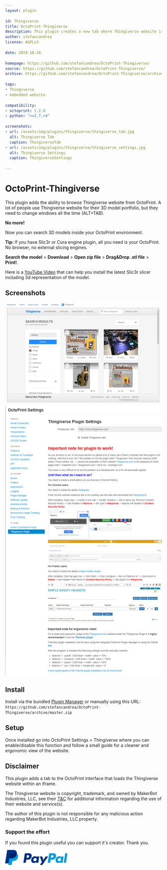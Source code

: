 ```yaml
---
layout: plugin

id: Thingiverse
title: OctoPrint-Thingiverse
description: This plugin creates a new tab where Thingiverse website is embedded.
author: stefancandrea
license: AGPLv3

date: 2019-10-28

homepage: https://github.com/stefancandrea/OctoPrint-Thingiverse/
source: https://github.com/stefancandrea/OctoPrint-Thingiverse/
archive: https://github.com/stefancandrea/OctoPrint-Thingiverse/archive/master.zip

tags:
- Thingiverse
- embedded website

compatibility:
- octoprint: 1.2.0
- python: ">=2.7,<4"

screenshots:
- url: /assets/img/plugins/thingiverse/thingiverse_tab.jpg
  alt: Thingiverse Tab
  caption: ThingiverseTab
- url: /assets/img/plugins/thingiverse/thingiverse_settings.jpg
  alt: Thingiverse Settings
  caption: ThingiverseSettings
  
---
```


# OctoPrint-Thingiverse

This plugin adds the ability to browse Thingiverse website from OctoPrint. 
A lot of people use Thingiverse website for their 3D model portfolio, but they need 
to change windows all the time (ALT+TAB).

**No more!**

Now you can search 3D models inside your OctoPrint environment.

**Tip:**
If you have Slic3r or Cura engine plugin, all you need is your OctoPrint. No browser, no external slicing engines. 

**Search the model** > **Download**  > **Open zip file** > **Drag&Drop .stl file** > **Print!**.

Here is a [YouTube Video](https://www.youtube.com/watch?v=0I_BIR36Grk) that can help you install the latest Slic3r slicer including 3d representation of the model.

## Screenshots

![screenshot](/assets/img/plugins/thingiverse/thingiverse_tab.jpg)
![screenshot](/assets/img/plugins/thingiverse/thingiverse_settings.jpg)

## Install

Install via the bundled [Plugin Manager](https://docs.octoprint.org/en/master/bundledplugins/pluginmanager.html) or manually using this URL:
    ```
        https://github.com/stefancandrea/OctoPrint-Thingiverse/archive/master.zip
    ```
## Setup

Once installed go into OctoPrint Settings > Thingiverse where you can enable/disable this function and follow a small guide for a cleaner and ergonomic view of the website.   

## Disclaimer

This plugin adds a tab to the OctoPrint interface that loads the Thingiverse website within an iframe.

The Thingiverse website is copyright, trademark, and owned by MakerBot Industries, LLC, see their [T&C](https://www.makerbot.com/legal/terms/) for additional information regarding the use of their website and service(s).

The author of this plugin is not responsible for any malicious action regarding MakerBot Industries, LLC property.

### Support the effort
If you found this plugin useful you can support it's creator. 
Thank you.

[![paypal](/assets/img/plugins/thingiverse/paypal-support.png)](https://paypal.me/stefancandrea)

